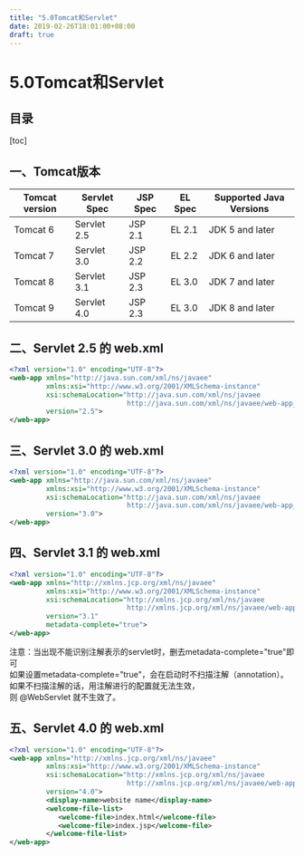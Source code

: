 ```yaml
---
title: "5.0Tomcat和Servlet"
date: 2019-02-26T18:01:00+08:00
draft: true
---
```


# 5.0Tomcat和Servlet  
  
## 目录  
[toc]  
  
## 一、Tomcat版本  
  
| Tomcat version | Servlet Spec | JSP Spec | EL Spec | Supported Java Versions |
| -------------- | ------------ | -------- | ------- | ----------------------- |
| Tomcat 6       | Servlet 2.5  | JSP 2.1  | EL 2.1  | JDK 5 and later         |
| Tomcat 7       | Servlet 3.0  | JSP 2.2  | EL 2.2  | JDK 6 and later         |
| Tomcat 8       | Servlet 3.1  | JSP 2.3  | EL 3.0  | JDK 7 and later         |
| Tomcat 9       | Servlet 4.0  | JSP 2.3  | EL 3.0  | JDK 8 and later         |
  
## 二、Servlet 2.5 的 web.xml  
  
```xml
<?xml version="1.0" encoding="UTF-8"?>
<web-app xmlns="http://java.sun.com/xml/ns/javaee"  
         xmlns:xsi="http://www.w3.org/2001/XMLSchema-instance"  
         xsi:schemaLocation="http://java.sun.com/xml/ns/javaee  
                             http://java.sun.com/xml/ns/javaee/web-app_2_5.xsd"  
         version="2.5">
</web-app>
```  
## 三、Servlet 3.0 的 web.xml  
```xml  
<?xml version="1.0" encoding="UTF-8"?>
<web-app xmlns="http://java.sun.com/xml/ns/javaee"  
         xmlns:xsi="http://www.w3.org/2001/XMLSchema-instance"  
         xsi:schemaLocation="http://java.sun.com/xml/ns/javaee  
                             http://java.sun.com/xml/ns/javaee/web-app_3_0.xsd"  
         version="3.0">
</web-app>
```  
## 四、Servlet 3.1 的 web.xml  
```xml  
<?xml version="1.0" encoding="UTF-8"?>
<web-app xmlns="http://xmlns.jcp.org/xml/ns/javaee"  
         xmlns:xsi="http://www.w3.org/2001/XMLSchema-instance"  
         xsi:schemaLocation="http://xmlns.jcp.org/xml/ns/javaee  
                             http://xmlns.jcp.org/xml/ns/javaee/web-app_3_1.xsd"  
         version="3.1"  
         metadata-complete="true">
</web-app>
```  
注意：当出现不能识别注解表示的servlet时，删去metadata-complete="true"即可  
如果设置metadata-complete="true"，会在启动时不扫描注解（annotation）。  
如果不扫描注解的话，用注解进行的配置就无法生效，  
则 @WebServlet 就不生效了。
## 五、Servlet 4.0 的 web.xml  
```xml  
<?xml version="1.0" encoding="UTF-8"?>
<web-app xmlns="http://xmlns.jcp.org/xml/ns/javaee"  
         xmlns:xsi="http://www.w3.org/2001/XMLSchema-instance"  
         xsi:schemaLocation="http://xmlns.jcp.org/xml/ns/javaee  
                             http://xmlns.jcp.org/xml/ns/javaee/web-app_4_0.xsd"  
         version="4.0">
         <display-name>website name</display-name>
         <welcome-file-list>
            <welcome-file>index.html</welcome-file>
            <welcome-file>index.jsp</welcome-file>
         </welcome-file-list>
</web-app>
```